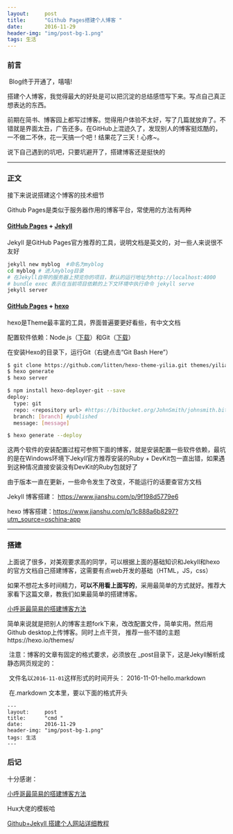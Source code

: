 ```yaml
---
layout:     post
title:      "Github Pages搭建个人博客 "
date:       2016-11-29 
header-img: "img/post-bg-1.png"
tags: 生活
---
```



### 前言

​     Blog终于开通了，嘻嘻!

搭建个人博客，我觉得最大的好处是可以把沉淀的总结感悟写下来。写点自己真正想表达的东西。

​     前期在简书、博客园上都写过博客。觉得用户体验不太好，写了几篇就放弃了。不错就是界面太丑，广告还多。在GitHub上混迹久了，发现别人的博客挺炫酷的，一不做二不休，花一天搞一个吧！结果花了三天！心疼~。

说下自己遇到的坑吧，只要坑避开了，搭建博客还是挺快的



---

### 正文

接下来说说搭建这个博客的技术细节

Github Pages是类似于服务器作用的博客平台，常使用的方法有两种

####  [GitHub Pages](https://pages.github.com/) + [Jekyll](http://jekyllrb.com/) 

Jekyll 是GitHub Pages官方推荐的工具，说明文档是英文的，对一些人来说很不友好

```bash
jekyll new myblog  #命名为myblog
cd myblog # 进入myblog目录
# 在Jekyll自带的服务器上预览你的项目，默认的运行地址为http://localhost:4000
# bundle exec 表示在当前项目依赖的上下文环境中执行命令 jekyll serve
jekyll server
```



####  [GitHub Pages](https://pages.github.com/) + [hexo](https://hexo.io/zh-cn/)  

hexo是Theme最丰富的工具，界面普遍要更好看些，有中文文档

配置软件依赖：Node.js（[下载](https://nodejs.org/en/download/)）和Git（[下载](https://git-scm.com/download)）

在安装Hexo的目录下，运行Git（右键点击“Git Bash Here”）

```bash
$ git clone https://github.com/litten/hexo-theme-yilia.git themes/yilia
$ hexo generate
$ hexo server

$ npm install hexo-deployer-git --save
deploy:
  type: git
  repo: <repository url> #https://bitbucket.org/JohnSmith/johnsmith.bitbucket.io
  branch: [branch] #published
  message: [message]

$ hexo generate --deploy

```

这两个软件的安装配置过程可参照下面的博客，就是安装配置一些软件依赖，最坑的是在Windows环境下Jekyll官方推荐安装的Ruby + DevKit包一直出错，如果遇到这种情况直接安装没有DevKit的Ruby包就好了 

由于版本一直在更新，一些命令发生了改变，不能运行的话要查官方文档

Jekyll 博客搭建： https://www.jianshu.com/p/9f198d5779e6

hexo 博客搭建：https://www.jianshu.com/p/1c888a6b8297?utm_source=oschina-app



---

### 搭建

​     上面说了很多，对美观要求高的同学，可以根据上面的基础知识和Jekyll和hexo 的官方文档自己搭建博客，这需要有点web开发的基础（HTML，JS，css）

​     如果不想花太多时间精力，**可以不用看上面写的**，采用最简单的方式就好。推荐大家看下这篇文章，教我们如果最简单的搭建博客。

[小呼哥最简易的搭建博客方法](https://blog.csdn.net/hu2535357585/article/details/95253749 )

​    简单来说就是把别人的博客主题fork下来，改改配置文件，简单实用。然后用Github desktop上传博客。同时上点干货， 推荐一些不错的主题https://hexo.io/themes/

​    注意：博客的文章有固定的格式要求，必须放在 _post目录下，这是Jekyll解析成静态网页规定的：

​    文件名以`2016-11-01`这样形式的时间开头： 2016-11-01-hello.markdown  

​     在.markdown  文本里，要以下面的格式开头

```
---
layout:     post
title:      "cmd "
date:       2016-11-29 
header-img: "img/post-bg-1.png"
tags: 生活
---
```




### 后记

十分感谢：

[小呼哥最简易的搭建博客方法](https://blog.csdn.net/hu2535357585/article/details/95253749  )

Hux大佬的模板哈

[Github+Jekyll 搭建个人网站详细教程](https://www.jianshu.com/p/9f71e260925d)